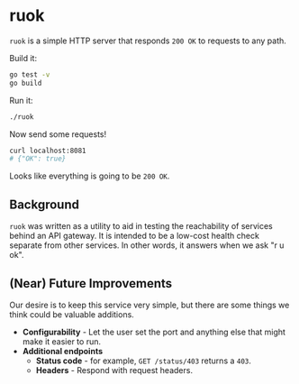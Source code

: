 # ruok

`ruok` is a simple HTTP server that responds `200 OK` to requests to any path.

Build it:

```bash
go test -v
go build
```

Run it:

```bash
./ruok
```

Now send some requests!

```bash
curl localhost:8081
# {"OK": true}
```

Looks like everything is going to be `200 OK`.

## Background

`ruok` was written as a utility to aid in testing the reachability of services behind an API gateway. It is intended to be a low-cost health check separate from other services. In other words, it answers when we ask "r u ok".

## (Near) Future Improvements

Our desire is to keep this service very simple, but there are some things we think could be valuable additions.

- **Configurability** - Let the user set the port and anything else that might make it easier to run.
- **Additional endpoints**
  - **Status code** - for example, `GET /status/403` returns a `403`.
  - **Headers** - Respond with request headers.
